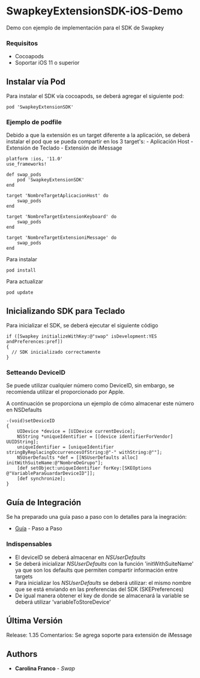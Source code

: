 # SwapkeyExtensionSDK-iOS-Demo

Demo con ejemplo de implementación para el SDK de Swapkey

### Requisitos

- Cocoapods 
- Soportar iOS 11 o superior

## Instalar vía Pod

Para instalar el SDK vía cocoapods, se deberá agregar el siguiente pod:
```
pod 'SwapkeyExtensionSDK' 
```

### Ejemplo de podfile

Debido a que la extensión es un target diferente a la aplicación, se deberá instalar el pod que se pueda compartir en los 3 target's:
    - Aplicación Host
    - Extensión de Teclado
    - Extensión de iMessage

```
platform :ios, '11.0'
use_frameworks!

def swap_pods
	pod 'SwapkeyExtensionSDK'
end

target 'NombreTargetAplicacionHost' do
    swap_pods
end

target 'NombreTargetExtensionKeyboard' do
    swap_pods
end

target 'NombreTargetExtensioniMessage' do
    swap_pods
end
```

Para instalar

```
pod install
```

Para actualizar

```
pod update
```


## Inicializando SDK para Teclado

Para inicializar el SDK, se deberá ejecutar el siguiente código

```
if ([Swapkey initializeWithKey:@"swap" isDevelopment:YES andPreferences:pref])
{
  // SDK inicializado correctamente
}
```

### Setteando DeviceID

Se puede utilizar cualquier número como DeviceID, sin embargo, se recomienda utilizar el proporcionado por Apple.

A continuación se proporciona un ejemplo de cómo almacenar este número en NSDefaults

```
-(void)setDeviceID
{
    UIDevice *device = [UIDevice currentDevice];
    NSString *uniqueIdentifier = [[device identifierForVendor] UUIDString];
    uniqueIdentifier = [uniqueIdentifier stringByReplacingOccurrencesOfString:@"-" withString:@""];
    NSUserDefaults *def = [[NSUserDefaults alloc] initWithSuiteName:@"NombreDeGrupo"];
    [def setObject:uniqueIdentifier forKey:[SKEOptions @"VariableParaGuardarDeviceID"]];
    [def synchronize];
}
```

## Guía de Integración

Se ha preparado una guía paso a paso con lo detalles para la inegración:

* [Guía](https://swapme.mx/swapkey_extension_sdk/) - Paso a Paso

### Indispensables

- El deviceID se deberá almacenar en *NSUserDefaults*
- Se deberá inicializar *NSUserDefaults* con la función 'initWithSuiteName' ya que son los defaults que permiten compartir información entre targets
- Para inicializar los *NSUserDefaults* se deberá utilizar: el mismo nombre que se está enviando en las preferencias del SDK (SKEPreferences)
- De igual manera obtener el key de donde se almacenará la variable se deberá utilizar  'variableToStoreDevice'

##  Última Versión

Release: 1.35
Comentarios: Se agrega soporte para extensión de iMessage

## Authors

* **Carolina Franco** - *Swap*

